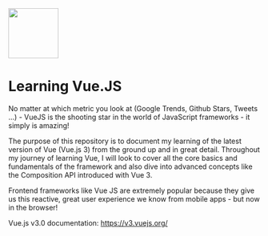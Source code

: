 <img src="https://cdn.iconscout.com/icon/free/png-256/vue-282497.png" width="100">

# Learning Vue.JS

No matter at which metric you look at (Google Trends, Github Stars, Tweets ...) - VueJS is the shooting star in the world of JavaScript frameworks - it simply is amazing!

The purpose of this repository is to document my learning of the latest version of Vue (Vue.js 3) from the ground up and in great detail.
Throughout my journey of learning Vue, I will look to cover all the core basics and fundamentals of the framework and also dive into advanced concepts like the Composition API introduced with Vue 3.

Frontend frameworks like Vue JS are extremely popular because they give us this reactive, great user experience we know from mobile apps - but now in the browser!

Vue.js v3.0 documentation: https://v3.vuejs.org/
